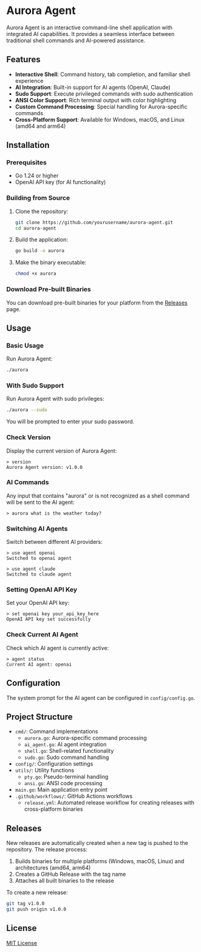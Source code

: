 # Aurora Agent

Aurora Agent is an interactive command-line shell application with integrated AI capabilities. It provides a seamless interface between traditional shell commands and AI-powered assistance.

## Features

- **Interactive Shell**: Command history, tab completion, and familiar shell experience
- **AI Integration**: Built-in support for AI agents (OpenAI, Claude)
- **Sudo Support**: Execute privileged commands with sudo authentication
- **ANSI Color Support**: Rich terminal output with color highlighting
- **Custom Command Processing**: Special handling for Aurora-specific commands
- **Cross-Platform Support**: Available for Windows, macOS, and Linux (amd64 and arm64)

## Installation

### Prerequisites

- Go 1.24 or higher
- OpenAI API key (for AI functionality)

### Building from Source

1. Clone the repository:
   ```bash
   git clone https://github.com/yourusername/aurora-agent.git
   cd aurora-agent
   ```

2. Build the application:
   ```bash
   go build -o aurora
   ```

3. Make the binary executable:
   ```bash
   chmod +x aurora
   ```

### Download Pre-built Binaries

You can download pre-built binaries for your platform from the [Releases](https://github.com/yourusername/aurora-agent/releases) page.

## Usage

### Basic Usage

Run Aurora Agent:

```bash
./aurora
```

### With Sudo Support

Run Aurora Agent with sudo privileges:

```bash
./aurora --sudo
```

You will be prompted to enter your sudo password.

### Check Version

Display the current version of Aurora Agent:

```
> version
Aurora Agent version: v1.0.0
```

### AI Commands

Any input that contains "aurora" or is not recognized as a shell command will be sent to the AI agent:

```
> aurora what is the weather today?
```

### Switching AI Agents

Switch between different AI providers:

```
> use agent openai
Switched to openai agent

> use agent claude
Switched to claude agent
```

### Setting OpenAI API Key

Set your OpenAI API key:

```
> set openai key your_api_key_here
OpenAI API key set successfully
```

### Check Current AI Agent

Check which AI agent is currently active:

```
> agent status
Current AI agent: openai
```

## Configuration

The system prompt for the AI agent can be configured in `config/config.go`.

## Project Structure

- `cmd/`: Command implementations
  - `aurora.go`: Aurora-specific command processing
  - `ai_agent.go`: AI agent integration
  - `shell.go`: Shell-related functionality
  - `sudo.go`: Sudo command handling
- `config/`: Configuration settings
- `utils/`: Utility functions
  - `pty.go`: Pseudo-terminal handling
  - `ansi.go`: ANSI code processing
- `main.go`: Main application entry point
- `.github/workflows/`: GitHub Actions workflows
  - `release.yml`: Automated release workflow for creating releases with cross-platform binaries

## Releases

New releases are automatically created when a new tag is pushed to the repository. The release process:

1. Builds binaries for multiple platforms (Windows, macOS, Linux) and architectures (amd64, arm64)
2. Creates a GitHub Release with the tag name
3. Attaches all built binaries to the release

To create a new release:

```bash
git tag v1.0.0
git push origin v1.0.0
```

## License

[MIT License](LICENSE)